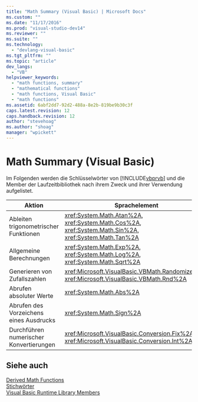 ```yaml
---
title: "Math Summary (Visual Basic) | Microsoft Docs"
ms.custom: ""
ms.date: "11/17/2016"
ms.prod: "visual-studio-dev14"
ms.reviewer: ""
ms.suite: ""
ms.technology: 
  - "devlang-visual-basic"
ms.tgt_pltfrm: ""
ms.topic: "article"
dev_langs: 
  - "VB"
helpviewer_keywords: 
  - "math functions, summary"
  - "mathematical functions"
  - "math functions, Visual Basic"
  - "math functions"
ms.assetid: 6abf2dd7-92d2-488a-8e2b-819be9b30c3f
caps.latest.revision: 12
caps.handback.revision: 12
author: "stevehoag"
ms.author: "shoag"
manager: "wpickett"
---
```

# Math Summary (Visual Basic)
Im Folgenden werden die Schlüsselwörter von [!INCLUDE[vbprvb](../../../csharp/programming-guide/concepts/linq/includes/vbprvb_md.md)] und die Member der Laufzeitbibliothek nach ihrem Zweck und ihrer Verwendung aufgelistet.  
  
|Aktion|Sprachelement|  
|------------|-------------------|  
|Ableiten trigonometrischer Funktionen|<xref:System.Math.Atan%2A>, <xref:System.Math.Cos%2A>, <xref:System.Math.Sin%2A>, <xref:System.Math.Tan%2A>|  
|Allgemeine Berechnungen|<xref:System.Math.Exp%2A>, <xref:System.Math.Log%2A>, <xref:System.Math.Sqrt%2A>|  
|Generieren von Zufallszahlen|<xref:Microsoft.VisualBasic.VBMath.Randomize%2A>, <xref:Microsoft.VisualBasic.VBMath.Rnd%2A>|  
|Abrufen absoluter Werte|<xref:System.Math.Abs%2A>|  
|Abrufen des Vorzeichens eines Ausdrucks|<xref:System.Math.Sign%2A>|  
|Durchführen numerischer Konvertierungen|<xref:Microsoft.VisualBasic.Conversion.Fix%2A>, <xref:Microsoft.VisualBasic.Conversion.Int%2A>|  
  
## Siehe auch  
 [Derived Math Functions](../../../visual-basic/language-reference/keywords/derived-math-functions.md)   
 [Stichwörter](../../../visual-basic/language-reference/keywords/index.md)   
 [Visual Basic Runtime Library Members](../../../visual-basic/language-reference/runtime-library-members.md)